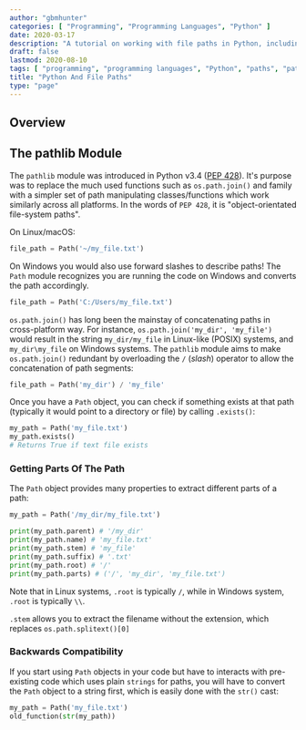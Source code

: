 ```yaml
---
author: "gbmhunter"
categories: [ "Programming", "Programming Languages", "Python" ]
date: 2020-03-17
description: "A tutorial on working with file paths in Python, including the pathlib module."
draft: false
lastmod: 2020-08-10
tags: [ "programming", "programming languages", "Python", "paths", "pathlib", "PEP 428" ]
title: "Python And File Paths"
type: "page"
---
```


## Overview

## The pathlib Module

The `pathlib` module was introduced in Python v3.4 ([PEP 428](https://www.python.org/dev/peps/pep-0428/)). It's purpose was to replace the much used functions such as `os.path.join()` and family with a simpler set of path manipulating classes/functions which work similarly across all platforms. In the words of `PEP 428`, it is "object-orientated file-system paths". 

On Linux/macOS:

```python
file_path = Path('~/my_file.txt')
```

On Windows you would also use forward slashes to describe paths! The `Path` module recognizes you are running the code on Windows and converts the path accordingly.

```python
file_path = Path('C:/Users/my_file.txt')
```

`os.path.join()` has long been the mainstay of concatenating paths in cross-platform way. For instance, `os.path.join('my_dir', 'my_file')` would result in the string `my_dir/my_file` in Linux-like (POSIX) systems, and `my_dir\my_file` on Windows systems. The `pathlib` module aims to make `os.path.join()` redundant by overloading the `/` (_slash_) operator to allow the concatenation of path segments:

```python
file_path = Path('my_dir') / 'my_file'
```

Once you have a `Path` object, you can check if something exists at that path (typically it would point to a directory or file) by calling `.exists()`:

```python
my_path = Path('my_file.txt')
my_path.exists()
# Returns True if text file exists
```

### Getting Parts Of The Path

The `Path` object provides many properties to extract different parts of a path:

```python
my_path = Path('/my_dir/my_file.txt')

print(my_path.parent) # '/my_dir'
print(my_path.name) # 'my_file.txt'
print(my_path.stem) # 'my_file'
print(my_path.suffix) # '.txt'
print(my_path.root) # '/'
print(my_path.parts) # ('/', 'my_dir', 'my_file.txt')
```

Note that in Linux systems, `.root` is typically `/`, while in Windows system, `.root` is typically `\\`.

`.stem` allows you to extract the filename without the extension, which replaces `os.path.splitext()[0]`

### Backwards Compatibility

If you start using `Path` objects in your code but have to interacts with pre-existing code which uses plain `strings` for paths, you will have to convert the `Path` object to a string first, which is easily done with the `str()` cast:

```python
my_path = Path('my_file.txt')
old_function(str(my_path))
```
